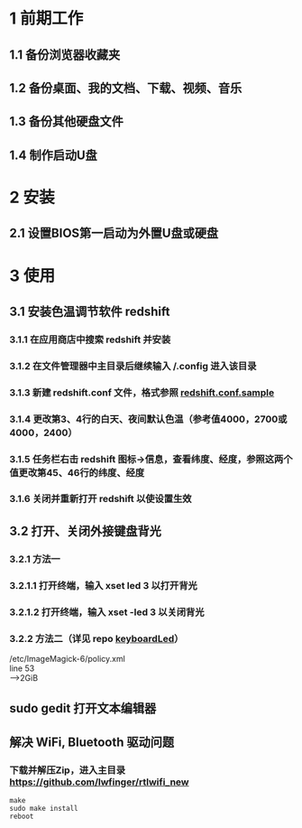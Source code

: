 # 1 前期工作  
## 1.1 备份浏览器收藏夹  
## 1.2 备份桌面、我的文档、下载、视频、音乐  
## 1.3 备份其他硬盘文件
## 1.4 制作启动U盘  

# 2 安装
## 2.1 设置BIOS第一启动为外置U盘或硬盘

# 3 使用
## 3.1 安装色温调节软件 redshift
### 3.1.1 在应用商店中搜索 redshift 并安装
### 3.1.2 在文件管理器中主目录后继续输入 /.config 进入该目录
### 3.1.3 新建 redshift.conf 文件，格式参照 [redshift.conf.sample](https://github.com/jonls/redshift/blob/master/redshift.conf.sample)
### 3.1.4 更改第3、4行的白天、夜间默认色温（参考值4000，2700或4000，2400）
### 3.1.5 任务栏右击 redshift 图标->信息，查看纬度、经度，参照这两个值更改第45、46行的纬度、经度
### 3.1.6 关闭并重新打开 redshift 以使设置生效
## 3.2 打开、关闭外接键盘背光
### 3.2.1 方法一
### 3.2.1.1 打开终端，输入 xset led 3 以打开背光
### 3.2.1.2 打开终端，输入 xset -led 3 以关闭背光
### 3.2.2 方法二（详见 repo [keyboardLed](https://github.com/gaoyaoxin/keyboardLed)）


/etc/ImageMagick-6/policy.xml  
line 53  
  <policy domain="resource" name="memory" value="256MiB"/>
 -->2GiB
 ## sudo gedit 打开文本编辑器


## 解决 WiFi, Bluetooth 驱动问题
### 下载并解压Zip，进入主目录 https://github.com/lwfinger/rtlwifi_new
```
make
sudo make install
reboot
```
